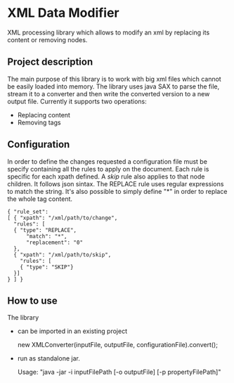 # XML Data Modifier
XML processing library which allows to modify an xml by replacing its content or removing nodes.

Project description
------
The main purpose of this library is to work with big xml files which cannot be easily loaded into memory. The library uses java SAX to parse the file, stream it to a converter and then write the converted version to a new output file. Currently it supports two operations:
* Replacing content
* Removing tags 

Configuration
-----
In order to define the changes requested a configuration file must be specify containing all the rules to apply on the document. Each rule is specific for each xpath defined. A _skip_ rule also applies to that node children. It follows json sintax. The REPLACE rule uses regular expressions to match the string. It's also possible to simply define "*" in order to replace the whole tag content.

    { "rule_set": 
    [ { "xpath": "/xml/path/to/change",
      "rules": [ 
      { "type": "REPLACE",
          "match": "*",
          "replacement": "0"
      },
      { "xpath": "/xml/path/to/skip",
        "rules": [ 
        { "type": "SKIP"}
      }]
    } ] }

How to use
------
The library 
* can be imported in an existing project 

    new XMLConverter(inputFile, outputFile, configurationFile).convert();
    
* run as standalone jar.

    Usage: "java -jar <library> -i inputFilePath [-o outputFile] [-p propertyFilePath]"



